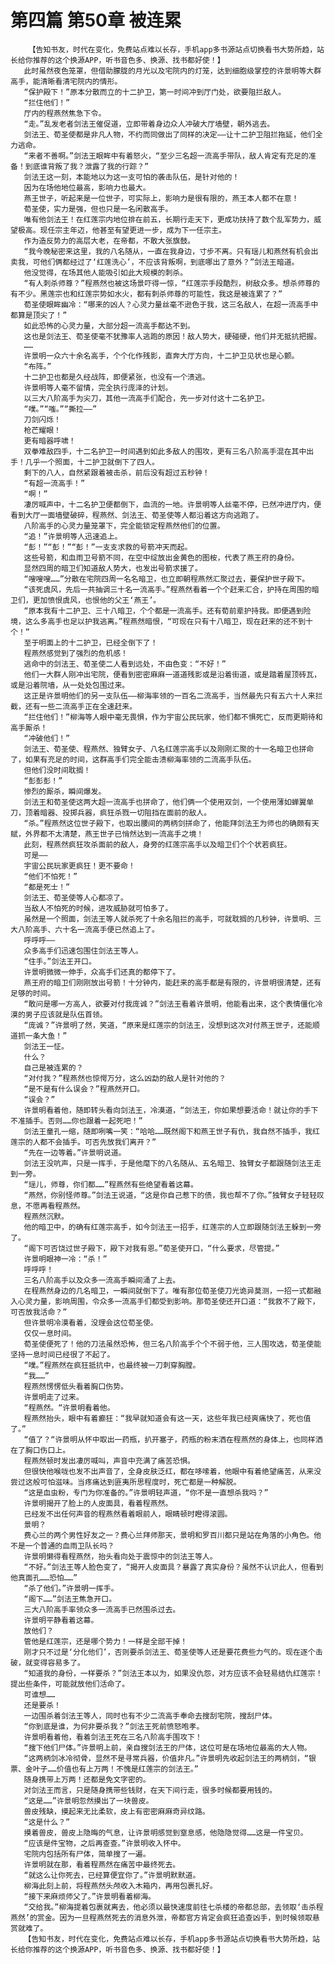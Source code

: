 # 第四篇 第50章 被连累
        【告知书友，时代在变化，免费站点难以长存，手机app多书源站点切换看书大势所趋，站长给你推荐的这个换源APP，听书音色多、换源、找书都好使！】
       此时虽然夜色笼罩，但借助朦胧的月光以及宅院内的灯笼，达到细胞级掌控的许景明等大群高手，能清晰看清宅院内的情形。
       “保护殿下！”原本分散而立的十二护卫，第一时间冲到厅门处，欲要阻拦敌人。
       “拦住他们！”
       厅内的程燕然焦急下令。
       “走。”乱发老者剑法王催促道，立即带着身边众人冲破大厅墙壁，朝外逃去。
       剑法王、荀圣使都是非凡人物，不约而同做出了同样的决定——让十二护卫阻拦拖延，他们全力逃命。
       “来者不善啊。”剑法王眼眸中有着怒火，“至少三名超一流高手带队，敌人肯定有充足的准备！到底谁背叛了我？泄露了我的行踪？”
       剑法王这一刻，本能地以为这一支可怕的袭击队伍，是针对他的！
       因为在场他地位最高，影响力也最大。
       燕王世子，听起来是一位世子，可实际上，影响力是很有限的，燕王本人都不在意！
       荀圣使，实力是强，但也只是一名闲散高手。
       唯有他剑法王！在红莲宗内地位排在前五，长期行走天下，更成功扶持了数个乱军势力，威望极高。现任宗主年迈，他甚至有望更进一步，成为下一任宗主。
       作为造反势力的高层大老，在帝都，不敢大张旗鼓。
       “我今晚秘密来这里，我的八名随从，一直在我身边，寸步不离。只有瑶儿和燕然有机会出卖我，可他们俩都经过了‘红莲洗心’，不应该背叛啊，到底哪出了意外？”剑法王暗道。
       他没觉得，在场其他人能吸引如此大规模的刺杀。
       “有人刺杀师尊？”程燕然也被这场景吓得一惊，“红莲宗手段酷烈，树敌众多。想杀师尊的有不少。黑莲宗也和红莲宗势如水火，都有刺杀师尊的可能性，我这是被连累了？”
       荀圣使眼眸幽冷：“哪来的凶人？心灵力量丝毫不逊色于我，这三名敌人，在超一流高手中都算是顶尖了！”
       如此恐怖的心灵力量，大部分超一流高手都达不到。
       这也是剑法王、荀圣使毫不犹豫率人逃跑的原因！敌人势大，硬碰硬，他们并无抵抗把握。
       ……
       许景明一众六十余名高手，个个化作残影，直奔大厅方向，十二护卫见状也是心颤。
       “布阵。”
       十二护卫也都是久经战阵，即便紧张，也没有一个溃逃。
       许景明等人毫不留情，完全执行庞泽的计划。
       以三大八阶高手为尖刀，其他一流高手们配合，先一步对付这十二名护卫。
       “噗。”“嗤。”“撕拉——”
       刀剑闪烁！
       枪芒耀眼！
       更有暗器呼啸！
       双拳难敌四手，十二名护卫一时间遇到如此多敌人的围攻，更有三名八阶高手混在其中出手！几乎一个照面，十二护卫就倒下了四人。
       剩下的八人，自然紧跟着被击杀，前后没有超过五秒钟！
       “有超一流高手！”
       “啊！”
       凄厉喊声中，十二名护卫便都倒下，血流的一地。许景明等人丝毫不停，已然冲进厅内，便看到大厅一面墙壁破碎，程燕然、剑法王、荀圣使等人都沿着这方向逃跑了。
       八阶高手的心灵力量笼罩下，完全能锁定程燕然他们的位置。
       “追！”许景明等人迅速追上。
       “彭！”“彭！”“彭！”一支支求救的号箭冲天而起。
       这些号箭，和血雨卫号箭不同，在空中绽放出金黄色的图桉，代表了燕王府的身份。
       显然四周的暗卫们知道敌人势大，也发出号箭求援了。
       “嗖嗖嗖……”分散在宅院四周一名名暗卫，也立即朝程燕然汇聚过去，要保护世子殿下。
       “该死虞风，先后一共抽调三十名一流高手。”程燕然看着一个个赶来汇合，护持在周围的暗卫们，更加愤恨虞风，也恨他的父王‘燕王’。
       “原本我有十二护卫、三十八暗卫，个个都是一流高手。还有荀前辈护持我。即便遇到险境，这么多高手也足以护我逃离。”程燕然暗恨，“可现在只有十八暗卫，现在赶来的还不到十个！”
       至于明面上的十二护卫，已经全倒下了！
       程燕然感觉到了强烈的危机感！
       逃命中的剑法王、荀圣使二人看到远处，不由色变：“不好！”
       他们一大群人刚冲出宅院，便看到密密麻麻一道道残影或是沿着街道，或是踏着屋顶砖瓦，或是沿着院墙，从一处处包围过来。
       这正是许景明他们的另一支队伍——柳海率领的一百名二流高手，当然最先只有五六十人来拦截，还有一些二流高手正在全速赶来。
       “拦住他们！”柳海等人眼中毫无畏惧，作为宇宙公民玩家，他们都不惧死亡，反而更期待和高手厮杀！
       “冲破他们！”
       剑法王、荀圣使、程燕然、独臂女子、八名红莲宗高手以及刚刚汇聚的十一名暗卫也拼命了，如果有充足的时间，这群高手们完全能击溃柳海率领的二流高手队伍。
       但他们没时间耽搁！
       “彭彭彭！”
       惨烈的厮杀，瞬间爆发。
       剑法王和荀圣使这两大超一流高手也拼命了，他们俩一个使用双剑，一个使用薄如蝉翼单刀，顶着暗器、投掷兵器，疯狂杀戮一切阻挡在面前的敌人。
       “杀。”程燕然这位世子殿下，也取出腰间的两柄剑拼命了，他能拜剑法王为师也的确颇有天赋，外界都不太清楚，燕王世子已悄然达到一流高手之境！
       此刻，程燕然疯狂攻杀面前的敌人，身旁的红莲宗高手以及暗卫们个个状若疯狂。
       可是——
       宇宙公民玩家更疯狂！更不要命！
       “他们不怕死！”
       “都是死士！”
       剑法王、荀圣使等人心都凉了。
       当敌人不怕死的时候，进攻威胁就可怕多了。
       虽然是一个照面，剑法王等人就杀死了十余名阻拦的高手，可就耽搁的几秒钟，许景明、三大八阶高手、六十名一流高手便已然追上了。
       呼呼呼——
       众多高手们迅速包围住剑法王等人。
       “住手。”剑法王开口。
       许景明微微一伸手，众高手们还真的都停下了。
       燕王府的暗卫们刚刚放出号箭！十分钟内，能赶来的高手都是有限的，许景明很清楚，还有足够的时间。
       “敢问是哪一方高人，欲要对付我庞诚？”剑法王看着许景明，他能看出来，这个表情僵化冷漠的男子应该就是队伍首领。
       “庞诚？”许景明了然，笑道，“原来是红莲宗的剑法王，没想到这次对付燕王世子，还能顺道抓一条大鱼！”
       剑法王一怔。
       什么？
       自己是被连累的？
       “对付我？”程燕然也惊愕万分，这么凶勐的敌人是针对他的？
       “是不是有什么误会？”程燕然开口。
       “误会？”
       许景明看着他，随即转头看向剑法王，冷漠道，“剑法王，你如果想要活命！就让你的手下不准插手。否则……你也跟着一起死吧！”
       剑法王童孔一缩，随即咧嘴一笑：“哈哈……既然阁下和燕王世子有仇，我自然不插手，我红莲宗的人都不会插手。可否先放我们离开？”
       “先在一边等着。”许景明说道。
       剑法王没吭声，只是一挥手，于是他麾下的八名随从、五名暗卫、独臂女子都跟随剑法王走到一旁。
       “瑶儿，师尊，你们都……”程燕然有些绝望看着这幕。
       “燕然，你别怪师尊。”剑法王说道，“这是你自己惹下的债，我也帮不了你。”独臂女子轻轻叹息，不愿再看程燕然。
       程燕然沉默。
       他的暗卫中，的确有红莲宗高手，如今剑法王一招手，红莲宗的人立即跟随剑法王躲到一旁了。
       “阁下可否饶过世子殿下，殿下对我有恩。”荀圣使开口，“什么要求，尽管提。”
       许景明眼神一冷：“杀！”
       呼呼呼！
       三名八阶高手以及众多一流高手瞬间涌了上去。
       在程燕然身边的几名暗卫，一瞬间就倒下了。唯有那位荀圣使刀光诡异莫测，一招一式都融入心灵力量，影响周围，令众多一流高手们都受到影响。那荀圣使还开口道：“我救不了殿下，可否放我活命？”
       但许景明冷漠看着，没理会这位荀圣使。
       仅仅一息时间。
       荀圣使便死了！他的刀法虽然恐怖，但三名八阶高手个个不弱于他，三人围攻选，荀圣使能坚持一息时间已经很了不起了。
       “噗。”程燕然在疯狂抵抗中，也最终被一刀刺穿胸膛。
       “我……”
       程燕然愣愣低头看着胸口伤势。
       许景明走了过来。
       “程燕然。“许景明看着他。
       程燕然抬头，眼中有着癫狂：“我早就知道会有这一天，这些年我已经爽痛快了，死也值了。”
       “值了？“许景明从怀中取出一药瓶，扒开塞子，药瓶的粉末洒在程燕然的身体上，也同样洒在了胸口伤口上。
       程燕然顿时发出凄厉喊叫，声音中充满了痛苦恐惧。
       但很快他喉咙也发不出声音了，全身皮肤泛红，都在哆嗦着，他眼中有着绝望痛苦，从来没尝过这般可怕滋味。当疼痛达到匪夷所思程度时，死亡都是一种解脱。
       “这是血虫粉，专门为你准备的。”许景明轻声道，“你不是一直想杀我吗？”
       许景明揭开了脸上的人皮面具，看着程燕然。
       已经发不出任何声音的程燕然看着眼前人，眼睛顿时瞪得滚圆。
       景明？
       费心兰的两个男性好友之一？费心兰拜师那天，景明和罗百川都只是站在角落的小角色。他不是一个普通的血雨卫队长吗？
       许景明懒得看程燕然，抬头看向处于震惊中的剑法王等人。
       “不好。”剑法王等人脸色变了，“揭开人皮面具？暴露了真实身份？虽然不认识此人，但看到他真面孔……恐怕……”
       “杀了他们。”许景明一挥手。
       “阁下……”剑法王焦急开口。
       三大八阶高手率领众多一流高手已然围杀过去。
       许景明平静看着这幕。
       放他们？
       管他是红莲宗，还是哪个势力！一样是全部干掉！
       刚才只不过是‘分化他们’，否则要杀剑法王、荀圣使等人还是要花费些力气的。现在逐个击破，就变得容易多了。
       “知道我的身份，一样要杀？”剑法王本以为，如果没仇怨，对方应该不会轻易结仇红莲宗！提出些条件，可能就放他们活命了。
       可谁想……
       还是要杀！
       一边围杀着剑法王等人，同时也有不少二流高手奉命去搜刮宅院，搜刮尸体。
       “你到底是谁，为何非要杀我？”剑法王死前愤怒咆孝。
       许景明看着他，看着剑法王死在三名八阶高手围攻下！
       “搜下他们尸体。”许景明上前，亲自搜剑法王的尸体，这位可是在场地位最高的大人物。
       “这两柄剑冰冷彻骨，显然不是寻常兵器，价值非凡。”许景明先收起剑法王的两柄剑，“银票、金叶子……价值也有上万两！不愧是红莲宗的剑法王。”
       随身携带上万两！还都是免文字密的。
       对剑法王而言，只是随身携带些钱财，在天下间行走，很多时候都要用钱的。
       “这是……”许景明忽然摸出了一块兽皮。
       兽皮残缺，摸起来无比柔软，皮上有密密麻麻奇异纹路。
       “这是什么？”
       摸着兽皮，兽皮上隐晦的气息，让许景明感觉到窒息感，他隐隐觉得……这是一件宝贝。
       “应该是件宝物，之后再查查。”许景明收入怀中。
       宅院内包括所有尸体，简单搜了一遍。
       许景明就在那，看着程燕然在痛苦中最终死去。
       “就这么让你死去，已经算便宜你了。”许景明默默道。
       柳海此刻上前，将程燕然头颅收入木箱内，再用包裹扎好。
       “接下来麻烦师父了。”许景明看着柳海。
       “交给我。”柳海提着包裹就离去，他必须以最快速度前往七杀楼的帝都总部，去领取‘击杀程燕然’的赏金。因为一旦程燕然死去的消息外泄，帝都官方肯定会疯狂追查凶手，到时候领取悬赏就难了。
       【告知书友，时代在变化，免费站点难以长存，手机app多书源站点切换看书大势所趋，站长给你推荐的这个换源APP，听书音色多、换源、找书都好使！】